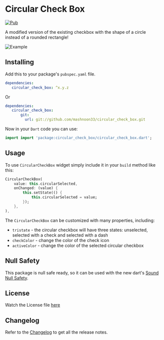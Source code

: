 # Circular Check Box

[![Pub](https://img.shields.io/pub/v/circular_check_box.svg)](https://pub.dartlang.org/packages/circular_check_box)

A modified version of the existing checkbox with the shape of a circle instead of a rounded rectangle!

![](https://media.giphy.com/media/1ppul2n7LpKNZieMp1/giphy.gif "Example")

## Installing

Add this to your package's `pubspec.yaml` file.

```yaml
dependencies:
   circular_check_box: ^x.y.z
```
Or


```yaml
dependencies:
   circular_check_box:
       git:
         url: git://github.com/mashnoon33/circular_check_box.git
```

Now in your `Dart` code you can use:

```dart
import import 'package:circular_check_box/circular_check_box.dart';
```

## Usage

To use `CircularCheckBox` widget simply include it in your `build` method like this:

```dart
CircularCheckBox(
    value: this.circularSelected,
    onChanged: (value) {
        this.setState(() {
            this.circularSelected = value;
        });
    },
),
```

The `CircularCheckBox` can be customized with many properties, including:

* `tristate` - the circular checkbox will have three states: unselected, selected with a check and selected with a dash
* `checkColor` - change the color of the check icon
* `activeColor` - change the color of the selected circular checkbox

## Null Safety

This package is null safe ready, so it can be used with the new dart's [Sound Null Safety](https://dart.dev/null-safety).

## License

Watch the License file [here](https://github.com/mashnoon33/circular_check_box/blob/master/LICENSE)

## Changelog

Refer to the [Changelog](https://github.com/mashnoon33/circular_check_box/blob/master/LICENSE) to get all the release notes.
